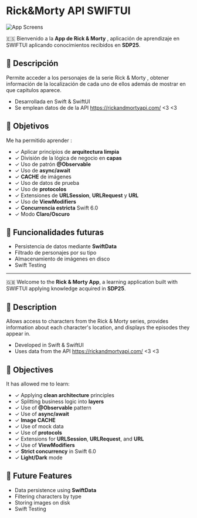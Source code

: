 # Rick&Morty API SWIFTUI

![App Screens](https://i.postimg.cc/hvdzzXsy/Rick-and-Morty.png)


🇪🇸 Bienvenido a la **App de Rick & Morty** , aplicación de aprendizaje en SWIFTUI aplicando conocimientos recibidos en **SDP25**. 

## 📕 Descripción

Permite acceder a los personajes de la serie Rick & Morty , obtener información de la localización de cada uno de ellos además de mostrar en que capitulos aparece.

- Desarrollada en Swift & SwiftUI
- Se emplean datos de de la API https://rickandmortyapi.com/ <3 <3

## 🎯 Objetivos

Me ha permitido aprender :

- ✓ Aplicar principios de **arquitectura limpia**
- ✓ División de la lógica de negocio en **capas**
- ✓ Uso de patrón **@Observable**
- ✓ Uso de **async/await**
- ✓ **CACHE** de imágenes
- ✓ Uso de datos de prueba
- ✓ Uso de **protocolos** 
- ✓ Extensiones de **URLSession**, **URLRequest** y **URL**
- ✓ Uso de **ViewModifiers**
- ✓ **Concurrencia estricta** Swift 6.0
- ✓ Modo **Claro/Oscuro**

## 🤹 Funcionalidades futuras

- Persistencia de datos mediante **SwiftData**
- Filtrado de personajes por su tipo
- Almacenamiento de imágenes en disco
- Swift Testing

---

🇬🇧 Welcome to the **Rick & Morty App**, a learning application built with SWIFTUI applying knowledge acquired in **SDP25**.

## 📕 Description

Allows access to characters from the Rick & Morty series, provides information about each character's location, and displays the episodes they appear in.

- Developed in Swift & SwiftUI  
- Uses data from the API https://rickandmortyapi.com/ <3 <3

## 🎯 Objectives

It has allowed me to learn:

- ✓ Applying **clean architecture** principles  
- ✓ Splitting business logic into **layers**  
- ✓ Use of **@Observable** pattern  
- ✓ Use of **async/await**  
- ✓ **Image CACHE**  
- ✓ Use of mock data  
- ✓ Use of **protocols**  
- ✓ Extensions for **URLSession**, **URLRequest**, and **URL**  
- ✓ Use of **ViewModifiers**  
- ✓ **Strict concurrency** in Swift 6.0
- ✓ **Light/Dark** mode

## 🤹 Future Features

- Data persistence using **SwiftData**  
- Filtering characters by type  
- Storing images on disk
- Swift Testing
